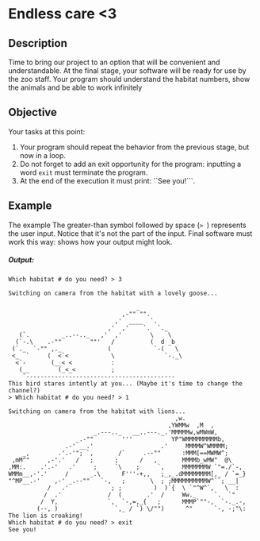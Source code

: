 
# Endless care <3

## Description
Time to bring our project to an option that will be convenient and understandable. At the final stage, your software will be ready for use by the zoo staff. Your program should understand the habitat numbers, show the animals and be able to work infinitely
## Objective
Your tasks at this point:

   1. Your program should repeat the behavior from the previous stage, but now in a loop.
   2. Do not forget to add an exit opportunity for the program: inputting a word ```exit``` must terminate the program.
   3. At the end of the execution it must print: ``See you!```.

## Example
The example The greater-than symbol followed by space (```> ```) represents the user input. Notice that it's not the part of the input.
Final software must work this way: shows how your output might look.
##### Output:
```
Which habitat # do you need? > 3
 
Switching on camera from the habitat with a lovely goose...
    
                                    _
                                ,-"" "".
                              ,'  ____  `.
                            ,'  ,'    `.  `._
   (`.         _..--.._   ,'  ,'        \    \
  (`-.\    .-""        ""'   /          (  d _b
 (`._  `-"" ,._             (            `-(   \
 <_  `     (  <`<            \              `-._\
  <`-       (__< <           :
   (__        (_<_<          ;
    `------------------------------------------
This bird stares intently at you... (Maybe it's time to change the channel?)
> Which habitat # do you need? > 1
 
Switching on camera from the habitat with lions...
                                               ,w.
                                             ,YWMMw  ,M  ,
                        _.---.._   __..---._.'MMMMMw,wMWmW,
                   _.-""        '''           YP"WMMMMMMMMMb,
                .-' __.'                   .'     MMMMW^WMMMM;
    _,        .'.-'"; `,       /`     .--""      :MMM[==MWMW^;
 ,mM^"     ,-'.'   /   ;      ;      /   ,       MMMMb_wMW"  @\
,MM:.    .'.-'   .'     ;     `\    ;     `,     MMMMMMMW `"=./`-,
WMMm__,-'.'     /      _.\      F'''-+,,   ;_,_.dMMMMMMMM[,_ / `=_}
"^MP__.-'    ,-' _.--""   `-,   ;       \  ; ;MMMMMMMMMMW^``; __|
           /   .'            ; ;         )  )`{  \ `"^W^`,   \  :
          /  .'             /  (       .'  /     Ww._     `.  `"
         /  Y,              `,  `-,=,_{   ;      MMMP`""-,  `-._.-,
        (--, )                `,_ / `) \/"")      ^"      `-, -;"\:
The lion is croaking!
Which habitat # do you need? > exit
See you!
```
